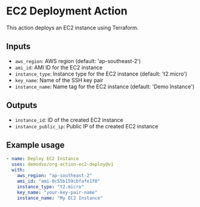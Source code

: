 # EC2 Deployment Action

This action deploys an EC2 instance using Terraform.

## Inputs

- `aws_region`: AWS region (default: 'ap-southeast-2')
- `ami_id`: AMI ID for the EC2 instance
- `instance_type`: Instance type for the EC2 instance (default: 't2.micro')
- `key_name`: Name of the SSH key pair
- `instance_name`: Name tag for the EC2 instance (default: 'Demo Instance')

## Outputs

- `instance_id`: ID of the created EC2 instance
- `instance_public_ip`: Public IP of the created EC2 instance

## Example usage

```yaml
- name: Deploy EC2 Instance
  uses: demodso/org-action-ec2-deploy@v1
  with:
    aws_region: "ap-southeast-2"
    ami_id: "ami-0c55b159cbfafe1f0"
    instance_type: "t2.micro"
    key_name: "your-key-pair-name"
    instance_name: "My EC2 Instance"
```
